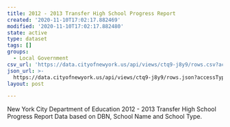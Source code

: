 ```yaml
---
title: 2012 - 2013 Transfer High School Progress Report
created: '2020-11-10T17:02:17.882469'
modified: '2020-11-10T17:02:17.882480'
state: active
type: dataset
tags: []
groups:
  - Local Government
csv_url: 'https://data.cityofnewyork.us/api/views/ctq9-j8y9/rows.csv?accessType=DOWNLOAD'
json_url: >-
  https://data.cityofnewyork.us/api/views/ctq9-j8y9/rows.json?accessType=DOWNLOAD
layout: post

---
```

New York City Department of Education 2012 - 2013 Transfer High School Progress Report
Data based on DBN, School Name and School Type.
